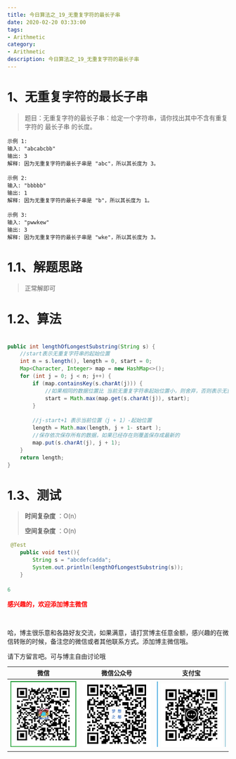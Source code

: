 ```yaml
---
title: 今日算法之_19_无重复字符的最长子串
date: 2020-02-20 03:33:00
tags: 
- Arithmetic
category: 
- Arithmetic
description: 今日算法之_19_无重复字符的最长子串
---
```




# 1、无重复字符的最长子串
> 题目：无重复字符的最长子串：给定一个字符串，请你找出其中不含有重复字符的 最长子串 的长度。



```
示例 1:
输入: "abcabcbb"
输出: 3
解释: 因为无重复字符的最长子串是 "abc"，所以其长度为 3。

示例 2:
输入: "bbbbb"
输出: 1
解释: 因为无重复字符的最长子串是 "b"，所以其长度为 1。

示例 3:
输入: "pwwkew"
输出: 3
解释: 因为无重复字符的最长子串是 "wke"，所以其长度为 3。
```



# 1.1、解题思路 

> 正常解即可



# 1.2、算法

```java

public int lengthOfLongestSubstring(String s) {
    //start表示无重复字符串的起始位置
    int n = s.length(), length = 0, start = 0;
    Map<Character, Integer> map = new HashMap<>();
    for (int j = 0; j < n; j++) {
        if (map.containsKey(s.charAt(j))) {
            //如果相同的数据位置比 当前无重复字符串起始位置小，则舍弃，否则表示无重复字符串起始位置将会变成当前相同位置
            start = Math.max(map.get(s.charAt(j)), start);
        }

        //j-start+1 表示当前位置（j + 1）-起始位置
        length = Math.max(length, j + 1- start );
        //保存依次保存所有的数据，如果已经存在则覆盖保存成最新的
        map.put(s.charAt(j), j + 1);
    }
    return length;
}

```



# 1.3、测试 

>**时间复杂度** ：O(n）    
>
>**空间复杂度** ：O(n)



```java
 @Test
    public void test(){
        String s = "abcdefcadda";
        System.out.println(lengthOfLongestSubstring(s));
    }

6
```








  **<font  color="red">感兴趣的，欢迎添加博主微信 </font>**       

​    

哈，博主很乐意和各路好友交流，如果满意，请打赏博主任意金额，感兴趣的在微信转账的时候，备注您的微信或者其他联系方式。添加博主微信哦。    

请下方留言吧。可与博主自由讨论哦   



|微信 | 微信公众号|支付宝|
|:-------:|:-------:|:------:|
| ![微信](https://raw.githubusercontent.com/HealerJean/HealerJean.github.io/master/assets/img/tctip/weixin.jpg)|![微信公众号](https://raw.githubusercontent.com/HealerJean/HealerJean.github.io/master/assets/img/my/qrcode_for_gh_a23c07a2da9e_258.jpg)|![支付宝](https://raw.githubusercontent.com/HealerJean/HealerJean.github.io/master/assets/img/tctip/alpay.jpg) |



<link rel="stylesheet" href="https://unpkg.com/gitalk/dist/gitalk.css">

<script src="https://unpkg.com/gitalk@latest/dist/gitalk.min.js"></script> 
<div id="gitalk-container"></div>    
 <script type="text/javascript">
    var gitalk = new Gitalk({
		clientID: `1d164cd85549874d0e3a`,
		clientSecret: `527c3d223d1e6608953e835b547061037d140355`,
		repo: `HealerJean.github.io`,
		owner: 'HealerJean',
		admin: ['HealerJean'],
		id: 'AAAAAAAAAAAAAAA',
    });
    gitalk.render('gitalk-container');
</script> 
